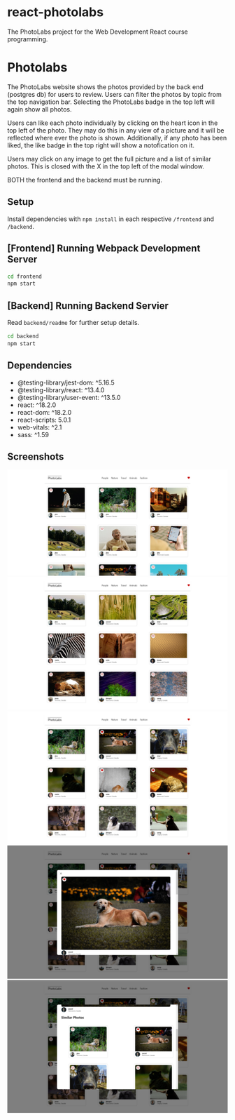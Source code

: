 # react-photolabs
The PhotoLabs project for the Web Development React course programming.

# Photolabs
The PhotoLabs website shows the photos provided by the back end (postgres db) for users to review.  Users can filter the photos by topic from the top navigation bar.  Selecting the PhotoLabs badge in the top left will again show all photos.

Users can like each photo individually by clicking on the heart icon in the top left of the photo.  They may do this in any view of a picture and it will be reflected where ever the photo is shown.  Additionally, if any photo has been liked, the like badge in the top right will show a notofication on it.

Users may click on any image to get the full picture and a list of similar photos.  This is closed with the X in the top left of the modal window.

BOTH the frontend and the backend must be running.

## Setup

Install dependencies with `npm install` in each respective `/frontend` and `/backend`.

## [Frontend] Running Webpack Development Server

```sh
cd frontend
npm start
```

## [Backend] Running Backend Servier

Read `backend/readme` for further setup details.

```sh
cd backend
npm start
```

## Dependencies
- @testing-library/jest-dom: ^5.16.5
- @testing-library/react: ^13.4.0
- @testing-library/user-event: ^13.5.0
- react: ^18.2.0
- react-dom: ^18.2.0
- react-scripts: 5.0.1
- web-vitals: ^2.1
- sass: ^1.59

## Screenshots

![PhotoLabs Start Page](https://github.com/MikeDragert/photolabs/blob/main/documentation/PhotoLabs%20-%20Start.png?raw=true)
![PhotoLabs Nature Selected](https://github.com/MikeDragert/photolabs/blob/main/documentation/PhotoLabs%20-%20nature.png?raw=true)
![PhotoLabs Liked](https://github.com/MikeDragert/photolabs/blob/main/documentation/PhotoLabs%20-%20some%20liked.png?raw=true)
![PhotoLabs Photo Details](https://github.com/MikeDragert/photolabs/blob/main/documentation/PhotoLabs%20-%20Photo%20detail.png?raw=true)
![PhotoLabs Photo Details Similar photos](https://github.com/MikeDragert/photolabs/blob/main/documentation/PhotoLabs%20-%20Photo%20detail%20Similar.png?raw=true)
